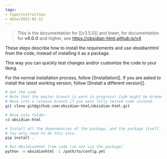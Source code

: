 ```yaml
---
tags:
- type/instruction
- date/2022-02-12
---
```

> This is the documentation for [[v3.5.0]] and lower, for documentation for **v4.0.0** and higher, see https://obsidian-html.github.io/v4

These steps describe how to install the requirements and use obsidianhtml from the code, instead of installing it as a package. 

This way you can quickly test changes and/or customize the code to your liking.

For the normal installation process, follow [[Installation]]. If you are asked to install the latest working version, follow [[Install a different version]].

``` bash
# Get the code
# Note that the master branch is work in progress! Code might be broken. 
# Move into a release branch if you want fully tested code instead.
git clone git@github.com:obsidian-html/obsidian-html.git

# Move into folder
cd obsidian-html

# Install all the dependencies of the package, and the package itself.
# You only need to do this once.
pip install .

# Run ObsidianHtml from code (so not via the package)
python -m obsidianhtml -i /path/to/config.yml
```
